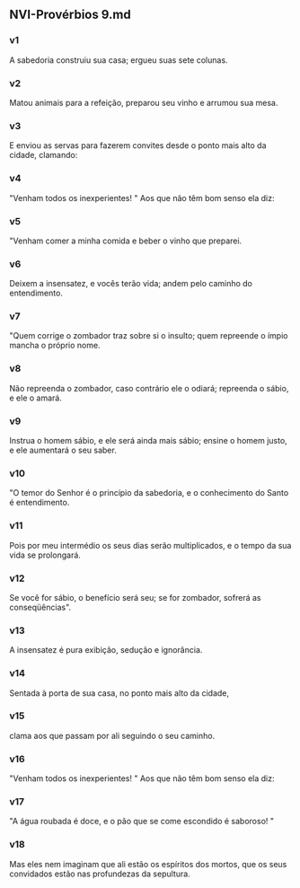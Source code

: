## NVI-Provérbios 9.md
### v1
 A sabedoria construiu sua casa; ergueu suas sete colunas.
### v2
 Matou animais para a refeição, preparou seu vinho e arrumou sua mesa.
### v3
 E enviou as servas para fazerem convites desde o ponto mais alto da cidade, clamando:
### v4
 "Venham todos os inexperientes! " Aos que não têm bom senso ela diz:
### v5
 "Venham comer a minha comida e beber o vinho que preparei.
### v6
 Deixem a insensatez, e vocês terão vida; andem pelo caminho do entendimento.
### v7
 "Quem corrige o zombador traz sobre si o insulto; quem repreende o ímpio mancha o próprio nome.
### v8
 Não repreenda o zombador, caso contrário ele o odiará; repreenda o sábio, e ele o amará.
### v9
 Instrua o homem sábio, e ele será ainda mais sábio; ensine o homem justo, e ele aumentará o seu saber.
### v10
 "O temor do Senhor é o princípio da sabedoria, e o conhecimento do Santo é entendimento.
### v11
 Pois por meu intermédio os seus dias serão multiplicados, e o tempo da sua vida se prolongará.
### v12
 Se você for sábio, o benefício será seu; se for zombador, sofrerá as conseqüências".
### v13
 A insensatez é pura exibição, sedução e ignorância.
### v14
 Sentada à porta de sua casa, no ponto mais alto da cidade,
### v15
 clama aos que passam por ali seguindo o seu caminho.
### v16
 "Venham todos os inexperientes! " Aos que não têm bom senso ela diz:
### v17
 "A água roubada é doce, e o pão que se come escondido é saboroso! "
### v18
 Mas eles nem imaginam que ali estão os espíritos dos mortos, que os seus convidados estão nas profundezas da sepultura.
